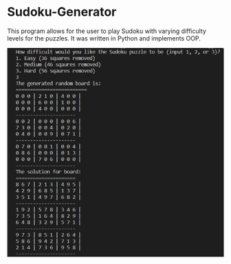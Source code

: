 # Sudoku-Generator
This program allows for the user to play Sudoku with varying difficulty levels for the puzzles. It was written in Python and implements OOP.

![Picture](SudokuExampleTest.png)